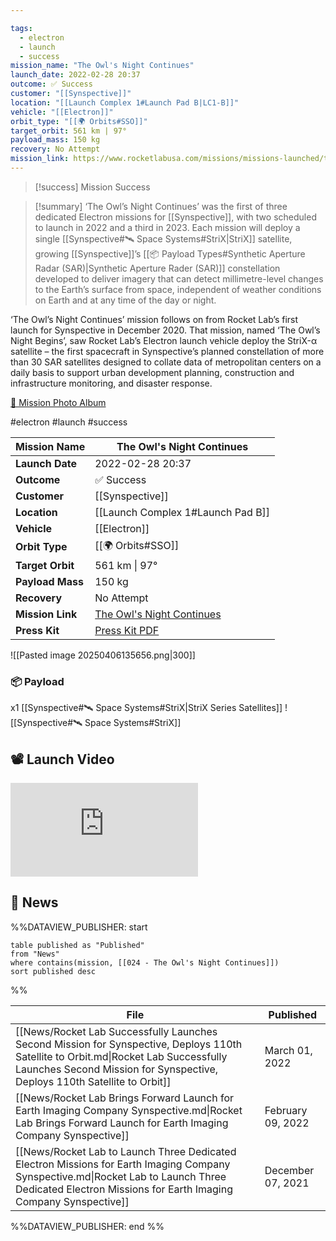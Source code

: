 ```yaml
---

tags:
  - electron
  - launch
  - success
mission_name: "The Owl's Night Continues"
launch_date: 2022-02-28 20:37
outcome: ✅ Success
customer: "[[Synspective]]"
location: "[[Launch Complex 1#Launch Pad B|LC1-B]]"
vehicle: "[[Electron]]"
orbit_type: "[[🌍 Orbits#SSO]]"
target_orbit: 561 km | 97°  
payload_mass: 150 kg
recovery: No Attempt
mission_link: https://www.rocketlabusa.com/missions/missions-launched/the-owls-night-continues/
---
```


>[!success] Mission Success

>[!summary]
‘The Owl’s Night Continues’ was the first of three dedicated Electron missions for [[Synspective]], with two scheduled to launch in 2022 and a third in 2023. Each mission will deploy a single [[Synspective#🛰️ Space Systems#StriX|StriX]] satellite, growing [[Synspective]]’s [[📦 Payload Types#Synthetic Aperture Radar (SAR)|Synthetic Aperture Rader (SAR)]] constellation developed to deliver imagery that can detect millimetre-level changes to the Earth’s surface from space, independent of weather conditions on Earth and at any time of the day or night.
>
‘The Owl’s Night Continues’ mission follows on from Rocket Lab’s first launch for Synspective in December 2020. That mission, named ‘The Owl’s Night Begins’, saw Rocket Lab’s Electron launch vehicle deploy the StriX-α satellite – the first spacecraft in Synspective’s planned constellation of more than 30 SAR satellites designed to collate data of metropolitan centers on a daily basis to support urban development planning, construction and infrastructure monitoring, and disaster response.
>
[📸 Mission Photo Album](https://www.flickr.com/photos/rocketlab/albums/72177720301776244/)

#electron #launch #success

| **Mission Name** | The Owl's Night Continues                                                                                      |
| ---------------- | -------------------------------------------------------------------------------------------------------------- |
| **Launch Date**  | 2022-02-28 20:37                                                                                               |
| **Outcome**      | ✅ Success                                                                                                      |
| **Customer**     | [[Synspective]]                                                                                                |
| **Location**     | [[Launch Complex 1#Launch Pad B]]                                                                              |
| **Vehicle**      | [[Electron]]                                                                                                   |
| **Orbit Type**   | [[🌍 Orbits#SSO]]                                                                                              |
| **Target Orbit** | 561 km &#124; 97°                                                                                              |
| **Payload Mass** | 150 kg                                                                                                         |
| **Recovery**     | No Attempt                                                                                                     |
| **Mission Link** | [The Owl's Night Continues](https://www.rocketlabusa.com/missions/missions-launched/the-owls-night-continues/) |
| **Press Kit**    | [Press Kit PDF](https://rocketlabcorp.com/assets/Uploads/Rocket-Lab-The-Owls-Night-Continues-Press-Kit.pdf)    |


![[Pasted image 20250406135656.png|300]]

### 📦 Payload

x1 [[Synspective#🛰️ Space Systems#StriX|StriX Series Satellites]] ![[Synspective#🛰️ Space Systems#StriX]]

## 📽️ Launch Video

<div class="responsive-video">
<iframe src="https://www.youtube.com/embed/MjfNJjTyfKY" title="Rocket Lab&#39;s Electron - The Owl&#39;s Night Continues Mission" frameborder="0" allow="accelerometer; autoplay; clipboard-write; encrypted-media; gyroscope; picture-in-picture; web-share" referrerpolicy="strict-origin-when-cross-origin" allowfullscreen></iframe>     
</div>

## 📰 News
%%DATAVIEW_PUBLISHER: start
```
table published as "Published"
from "News"
where contains(mission, [[024 - The Owl's Night Continues]])
sort published desc
```
%%

| File                                                                                                                                                                                                             | Published         |
| ---------------------------------------------------------------------------------------------------------------------------------------------------------------------------------------------------------------- | ----------------- |
| [[News/Rocket Lab Successfully Launches Second Mission for Synspective, Deploys 110th Satellite to Orbit.md\|Rocket Lab Successfully Launches Second Mission for Synspective, Deploys 110th Satellite to Orbit]] | March 01, 2022    |
| [[News/Rocket Lab Brings Forward Launch for Earth Imaging Company Synspective.md\|Rocket Lab Brings Forward Launch for Earth Imaging Company Synspective]]                                                       | February 09, 2022 |
| [[News/Rocket Lab to Launch Three Dedicated Electron Missions for Earth Imaging Company Synspective.md\|Rocket Lab to Launch Three Dedicated Electron Missions for Earth Imaging Company Synspective]]           | December 07, 2021 |

%%DATAVIEW_PUBLISHER: end %%